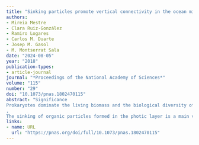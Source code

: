```yaml
---
title: "Sinking particles promote vertical connectivity in the ocean microbiome"
authors:
- Mireia Mestre
- Clara Ruiz-González
- Ramiro Logares
- Carlos M. Duarte
- Josep M. Gasol
- M. Montserrat Sala
date: "2024-08-05"
year: "2018"
publication-types:
- article-journal
journal: "*Proceedings of the National Academy of Sciences*"
volume: "115"
number: "29"
doi: "10.1073/pnas.1802470115"
abstract: "Significance
Prokaryotes dominate the living biomass and the biological diversity of the ocean, one of the largest ecosystems on earth. The sinking of particles is a widespread mechanism that transports materials to the deep ocean, with a significant role in the global carbon cycle. Whether this process constitutes a global dispersal pathway for prokaryotic diversity connecting surface communities to those in the dark ocean has never been tested. Here we show that surface and deep-sea prokaryotic communities are strongly connected, constituting a vast oceanic metacommunity where local assemblages are linked through the transport of sinking particles. This vertical dispersal, mediated mainly by the largest sinking particles, emerges as a fundamental process shaping the assembly and biogeography of deep ocean prokaryotic communities.
, 
The sinking of organic particles formed in the photic layer is a main vector of carbon export into the deep ocean. Although sinking particles are heavily colonized by microbes, so far it has not been explored whether this process plays a role in transferring prokaryotic diversity from surface to deep oceanic layers. Using Illumina sequencing of the 16S rRNA gene, we explore here the vertical connectivity of the ocean microbiome by characterizing marine prokaryotic communities associated with five different size fractions and examining their compositional variability from surface down to 4,000 m across eight stations sampled in the Atlantic, Pacific, and Indian Oceans during the Malaspina 2010 Expedition. Our results show that the most abundant prokaryotes in the deep ocean are also present in surface waters. This vertical community connectivity seems to occur predominantly through the largest particles because communities in the largest size fractions showed the highest taxonomic similarity throughout the water column, whereas free-living communities were more isolated vertically. Our results further suggest that particle colonization processes occurring in surface waters determine to some extent the composition and biogeography of bathypelagic communities. Overall, we postulate that sinking particles function as vectors that inoculate viable particle-attached surface microbes into the deep-sea realm, determining to a considerable extent the structure, functioning, and biogeography of deep ocean communities."
links:
- name: URL
  url: "https://pnas.org/doi/full/10.1073/pnas.1802470115"
---
```

